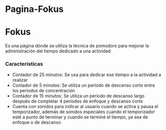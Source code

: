 # Pagina-Fokus

<h1>Fokus</h1>

<p>Es una página dónde se utiliza la técnica de pomodoro para mejorar la administración del tiempo dedicado a una actividad</p>

<h3>Caracteristicas</h3>

<ul>
  <li>Contador de 25 minutos: Se usa para dedicar ese tiempo a la actividad a realizar</li>
  <li>Contador de 5 minutos: Se utiliza un periodo de descanso corto entre los periodos de concentración</li>
  <li>Contador de 15 minutos: Se utiliza un periodo de descanso largo después de completar 4 periodos de enfoque y descanso corto</li>
  <li>Cuenta con sonidos para indicar al usuario cuando se activa y pausa el temporizador, además de sonidos especiales cuando el temporizador esté a punto de terminar y cuando se terminé el tiempo, ya sea de enfoque o de descanso</li>
</ul>
